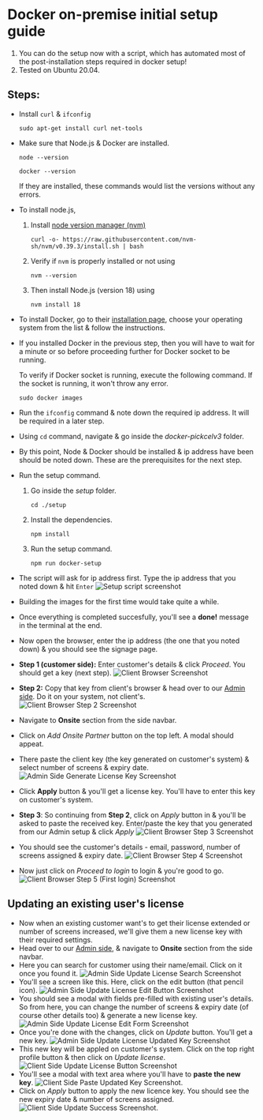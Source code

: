 # Docker on-premise initial setup guide

1. You can do the setup now with a script, which has automated most of the post-installation steps required in docker setup!
2. Tested on Ubuntu 20.04.

## Steps:

- Install `curl` & `ifconfig`

  ```
  sudo apt-get install curl net-tools
  ```

- Make sure that Node.js & Docker are installed.

  ```
  node --version
  ```

  ```
  docker --version
  ```

  If they are installed, these commands would list the versions without any errors.

- To install node.js,

  1. Install [node version manager (nvm)](https://github.com/nvm-sh/nvm#installing-and-updating)
     ```
     curl -o- https://raw.githubusercontent.com/nvm-sh/nvm/v0.39.3/install.sh | bash
     ```
  2. Verify if `nvm` is properly installed or not using
     ```
     nvm --version
     ```
  3. Then install Node.js (version 18) using
     ```
     nvm install 18
     ```

- To install Docker, go to their [installation page](https://docs.docker.com/engine/install/#server), choose your operating system from the list & follow the instructions.

- If you installed Docker in the previous step, then you will have to wait for a minute or so before proceeding further for Docker socket to be running.

  To verify if Docker socket is running, execute the following command. If the socket is running, it won't throw any error.

  ```
  sudo docker images
  ```

- Run the `ifconfig` command & note down the required ip address. It will be required in a later step.

- Using `cd` command, navigate & go inside the _docker-pickcelv3_ folder.

- By this point, Node & Docker should be installed & ip address have been should be noted down. These are the prerequisites for the next step.

- Run the setup command.

  1. Go inside the _setup_ folder.

     ```
     cd ./setup
     ```

  2. Install the dependencies.

     ```
     npm install
     ```

  3. Run the setup command.
     ```
     npm run docker-setup
     ```

- The script will ask for ip address first. Type the ip address that you noted down & hit `Enter`
  ![Setup script screenshot](./images/setup-script.png)
- Building the images for the first time would take quite a while.
- Once everything is completed succesfully, you'll see a **done!** message in the terminal at the end.
- Now open the browser, enter the ip address (the one that you noted down) & you should see the signage page.
- **Step 1 (customer side):** Enter customer's details & click _Proceed_. You should get a key (next step).
![Client Browser Screenshot](./images/client-browser.png)
- **Step 2:** Copy that key from client's browser & head over to our [Admin side](http://dev.internal.pickcel.com/adminv5/). Do it on your system, not client's.
![Client Browser Step 2 Screenshot](./images/client-browser-step-2.png)
- Navigate to **Onsite** section from the side navbar.
- Click on _Add Onsite Partner_ button on the top left. A modal should appeat.
- There paste the client key (the key generated on customer's system) & select number of screens & expiry date.
![Admin Side Generate License Key Screenshot](./images/admin-add-partner.png)
- Click **Apply** button & you'll get a license key. You'll have to enter this key on customer's system.
- **Step 3**: So continuing from **Step 2**, click on _Apply_ button in & you'll be asked to paste the received key. Enter/paste the key that you generated from our Admin setup & click _Apply_
![Client Browser Step 3 Screenshot](./images/client-browser-step-3.png)
- You should see the customer's details - email, password, number of screens assigned & expiry date.
![Client Browser Step 4 Screenshot](./images/client-browser-step-4.png)
- Now just click on _Proceed to login_ to login & you're good to go.
![Client Browser Step 5 (First login) Screenshot](./images/client-browser-step-5.png)


## Updating an existing user's license
- Now when an existing customer want's to get their license extended or number of screens increased, we'll give them a new license key with their required settings.
- Head over to our [Admin side](http://dev.internal.pickcel.com/adminv5/), & navigate to **Onsite** section from the side navbar.
- Here you can search for customer using their name/email. Click on it once you found it.
![Admin Side Update License Search Screenshot](./images/admin-update-license-1.png)
- You'll see a screen like this. Here, click on the edit button (that pencil icon).
![Admin Side Update License Edit Button Screenshot](./images/admin-update-license-2.png)
- You should see a modal with fields pre-filled with existing user's details. So from here, you can change the number of screens & expiry date (of course other details too) & generate a new license key.
![Admin Side Update License Edit Form Screenshot](./images/admin-update-license-3.png)
- Once you're done with the changes, click on _Update_ button. You'll get a new key.
![Admin Side Update License Updated Key Screenshot](./images/admin-update-license-4.png)
- This new key will be appled on customer's system. Click on the top right profile button & then click on _Update license_.
![Client Side Update License Button Screenshot](./images/client-update-license-1.png)
- You'll see a modal with text area where you'll have to **paste the new key**.
![Client Side Paste Updated Key Screenshot](./images/client-update-license-2.png).
- Click on _Apply_ button to apply the new licence key. You should see the new expiry date & number of screens assigned.
![Client Side Update Success Screenshot](./images/client-update-license-3.png).
